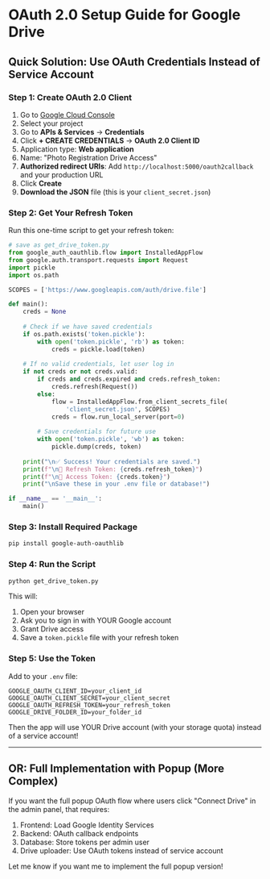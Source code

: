 # OAuth 2.0 Setup Guide for Google Drive

## Quick Solution: Use OAuth Credentials Instead of Service Account

### Step 1: Create OAuth 2.0 Client

1. Go to [Google Cloud Console](https://console.cloud.google.com/)
2. Select your project
3. Go to **APIs & Services** → **Credentials**
4. Click **+ CREATE CREDENTIALS** → **OAuth 2.0 Client ID**
5. Application type: **Web application**
6. Name: "Photo Registration Drive Access"
7. **Authorized redirect URIs**: Add `http://localhost:5000/oauth2callback` and your production URL
8. Click **Create**
9. **Download the JSON** file (this is your `client_secret.json`)

### Step 2: Get Your Refresh Token

Run this one-time script to get your refresh token:

```python
# save as get_drive_token.py
from google_auth_oauthlib.flow import InstalledAppFlow
from google.auth.transport.requests import Request
import pickle
import os.path

SCOPES = ['https://www.googleapis.com/auth/drive.file']

def main():
    creds = None
    
    # Check if we have saved credentials
    if os.path.exists('token.pickle'):
        with open('token.pickle', 'rb') as token:
            creds = pickle.load(token)
    
    # If no valid credentials, let user log in
    if not creds or not creds.valid:
        if creds and creds.expired and creds.refresh_token:
            creds.refresh(Request())
        else:
            flow = InstalledAppFlow.from_client_secrets_file(
                'client_secret.json', SCOPES)
            creds = flow.run_local_server(port=0)
        
        # Save credentials for future use
        with open('token.pickle', 'wb') as token:
            pickle.dump(creds, token)
    
    print("\n✅ Success! Your credentials are saved.")
    print(f"\n📝 Refresh Token: {creds.refresh_token}")
    print(f"\n📝 Access Token: {creds.token}")
    print("\nSave these in your .env file or database!")

if __name__ == '__main__':
    main()
```

### Step 3: Install Required Package

```bash
pip install google-auth-oauthlib
```

### Step 4: Run the Script

```bash
python get_drive_token.py
```

This will:
1. Open your browser
2. Ask you to sign in with YOUR Google account
3. Grant Drive access
4. Save a `token.pickle` file with your refresh token

### Step 5: Use the Token

Add to your `.env` file:
```
GOOGLE_OAUTH_CLIENT_ID=your_client_id
GOOGLE_OAUTH_CLIENT_SECRET=your_client_secret  
GOOGLE_OAUTH_REFRESH_TOKEN=your_refresh_token
GOOGLE_DRIVE_FOLDER_ID=your_folder_id
```

Then the app will use YOUR Drive account (with your storage quota) instead of a service account!

---

## OR: Full Implementation with Popup (More Complex)

If you want the full popup OAuth flow where users click "Connect Drive" in the admin panel, that requires:

1. Frontend: Load Google Identity Services
2. Backend: OAuth callback endpoints
3. Database: Store tokens per admin user
4. Drive uploader: Use OAuth tokens instead of service account

Let me know if you want me to implement the full popup version!
